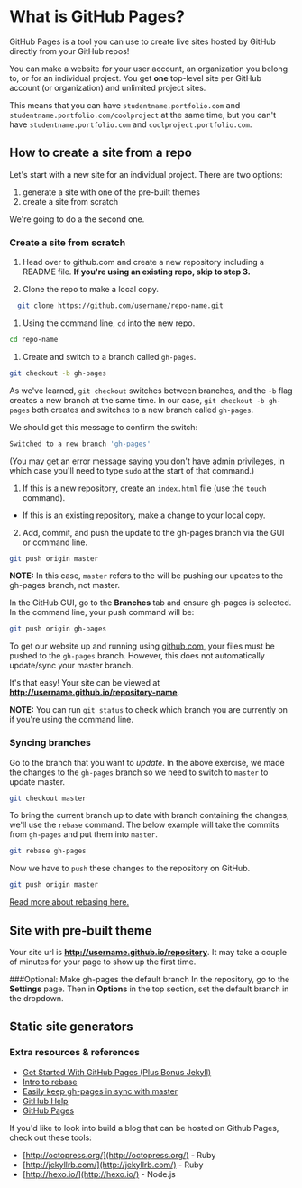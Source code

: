 # What is GitHub Pages?

GitHub Pages is a tool you can use to create live sites hosted by GitHub directly from your GitHub repos!

You can make a website for your user account, an organization you belong to, or for an individual project. You get **one** top-level site per GitHub account (or organization) and unlimited project sites.

This means that you can have `studentname.portfolio.com` and `studentname.portfolio.com/coolproject` at the same time, but you can't have `studentname.portfolio.com` and `coolproject.portfolio.com`.

## How to create a site from a repo
Let's start with a new site for an individual project. There are two options:

1. generate a site with one of the pre-built themes
2. create a site from scratch

We're going to do a the second one.

### Create a site from scratch

1. Head over to github.com and create a new repository including a README file. **If you're using an existing repo, skip to step 3.**

1. Clone the repo to make a local copy. 
  ```bash
    git clone https://github.com/username/repo-name.git
  ```
1. Using the command line, `cd` into the new repo. 
  ```bash
  cd repo-name
  ```

1. Create and switch to a branch called `gh-pages`.

  ```bash
  git checkout -b gh-pages
  ```

  As we've learned, `git checkout` switches between branches, and the `-b` flag creates a new branch at the same time. In our case, `git checkout -b gh-pages` both creates and switches to a new branch called `gh-pages`.

  We should get this message to confirm the switch:

  ```bash
  Switched to a new branch 'gh-pages'
  ```

  (You may get an error message saying you don't have admin privileges, in which case you'll need to type `sudo` at the start of that command.)

1. If this is a new repository, create an `index.html` file (use the `touch` command).
  * If this is an existing repository, make a change to your local copy. 

2. Add, commit, and push the update to the gh-pages branch via the GUI or command line.

  ```bash
  git push origin master
  ```

  **NOTE:** In this case, `master` refers to the  will be pushing our updates to the gh-pages branch, not master.

  In the GitHub GUI, go to the **Branches** tab and ensure gh-pages is selected. In the command line, your push command will be:

  ```bash
  git push origin gh-pages
  ```

To get our website up and running using [github.com](http://github.com), your files must be pushed to the `gh-pages` branch. However, this does not automatically update/sync your master branch.

It's that easy! Your site can be viewed at **http://username.github.io/repository-name**.

**NOTE:** You can run `git status` to check which branch you are currently on if you're using the command line.

### Syncing branches

Go to the branch that you want to *update*. In the above exercise, we made the changes to the `gh-pages` branch so we need to switch to `master` to update master.

```bash
git checkout master
```

To bring the current branch up to date with branch containing the changes, we'll use the `rebase` command. The below example will take the commits from `gh-pages` and put them into `master`.

```bash
git rebase gh-pages
```

Now we have to `push` these changes to the repository on GitHub.

```bash
git push origin master
```

[Read more about rebasing here.](http://gitready.com/intermediate/2009/01/31/intro-to-rebase.html)

## Site with pre-built theme
<!-- 1. Go to [github.com](http://github.com) and create a **new repo**.
2. Click on Settings on the right hand side.
3. Scroll down to the GitHub Pages module and select Automatic Page Generator.
4. Use the editor to add content to your index.html. When you're done, click Continue to Layouts.
5. Pick a theme and select Publish. Fin! -->

Your site url is **http://username.github.io/repository**. It may take a couple of minutes for your page to show up the first time.

###Optional: Make gh-pages the default branch
In the repository, go to the **Settings** page. Then in **Options** in the top section, set the default branch in the dropdown.

## Static site generators


### Extra resources & references

* [Get Started With GitHub Pages (Plus Bonus Jekyll)](http://24ways.org/2013/get-started-with-github-pages/)
* [Intro to rebase](http://gitready.com/intermediate/2009/01/31/intro-to-rebase.html)
* [Easily keep gh-pages in sync with master](http://lea.verou.me/2011/10/easily-keep-gh-pages-in-sync-with-master/)
* [GitHub Help](https://help.github.com/)
* [GitHub Pages](https://pages.github.com/)  

If you'd like to look into build a blog that can be hosted on Github Pages, check out these tools:
* [http://octopress.org/](http://octopress.org/) - Ruby
* [http://jekyllrb.com/](http://jekyllrb.com/) - Ruby
* [http://hexo.io/](http://hexo.io/) - Node.js
